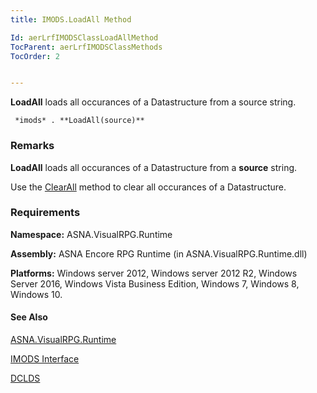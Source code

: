 ```yaml
---
title: IMODS.LoadAll Method

Id: aerLrfIMODSClassLoadAllMethod
TocParent: aerLrfIMODSClassMethods
TocOrder: 2


---
```


**LoadAll** loads all occurances of a Datastructure from a source string. 

```
 *imods* . **LoadAll(source)** 
```

### Remarks
**LoadAll** loads all occurances of a Datastructure from a **source** string. 

Use the [ClearAll](aerLrfIMODSClassClearAllMethod.html) method to clear all occurances of a Datastructure. 

### Requirements
**Namespace:** ASNA.VisualRPG.Runtime 

**Assembly:** ASNA Encore RPG Runtime (in ASNA.VisualRPG.Runtime.dll) 

**Platforms:** Windows server 2012, Windows server 2012 R2, Windows Server 2016, Windows Vista Business Edition, Windows 7, Windows 8, Windows 10. 

#### See Also
[ASNA.VisualRPG.Runtime](aerLrfRuntimeNamespace.html)

[IMODS Interface](aerLrfIMODSClass.html)

[DCLDS](DCLDS.html) 
